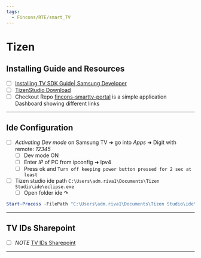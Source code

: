 ```yaml
---
tags:
  - Fincons/RTE/smart_TV
---
```


# Tizen

## Installing Guide and Resources

- [ ] [Installing TV SDK Guide| Samsung Developer](https://developer.samsung.com/smarttv/develop/getting-started/setting-up-sdk/installing-tv-sdk.html "https://developer.samsung.com/smarttv/develop/getting-started/setting-up-sdk/installing-tv-sdk.html")
- [ ] [TizenStudio Download](https://developer.tizen.org/development/tizen-studio/download)
- [ ] Checkout Repo [fincons-smarttv-portal](https://git02.finconsgroup.com/sebastiano.bianchini/fincons-smarttv-portal) is a simple application Dashboard showing different links

---

## Ide Configuration

- [ ] _Activating Dev mode_ on Samsung TV ➜ go into _Apps_ ➜ Digit with remote: _12345_
  - [ ] Dev mode ON
  - [ ] Enter _IP_ of PC from ipconfig ➜ Ipv4
  - [ ] Press ok and `Turn off keeping power button pressed for 2 sec at least`
- [ ] Tizen studio ide path `C:\Users\adm.riva1\Documents\Tizen Studio\ide\eclipse.exe`
  - [ ] Open folder ide ↷

```powershell
Start-Process -FilePath "C:\Users\adm.riva1\Documents\Tizen Studio\ide\eclipse.exe"
```

---

## TV IDs Sharepoint

- [ ] _NOTE_ [TV IDs Sharepoint](<https://finconsspa.sharepoint.com/:o:/r/sites/RTNGRP/_layouts/15/doc2.aspx?sourcedoc=%7B85c36a7e-9d28-4063-864b-ed50bd4bc928%7D&action=edit&wd=target(Tizen.one%7C36519034-AC76-4D9F-8E29-74D3ACCFBF72%2FID%20TV%20abilitate%20all%27installazione%7C762E7E0F-643E-4DEA-A652-DA02FF135A39%2F)&clickparams=eyJBcHBOYW1lIjoiVGVhbXMtRGVza3RvcCIsIkFwcFZlcnNpb24iOiI0OS8yNDAzMzEwMTgxNyIsIkhhc0ZlZGVyYXRlZFVzZXIiOmZhbHNlfQ%3D%3D>)

---
